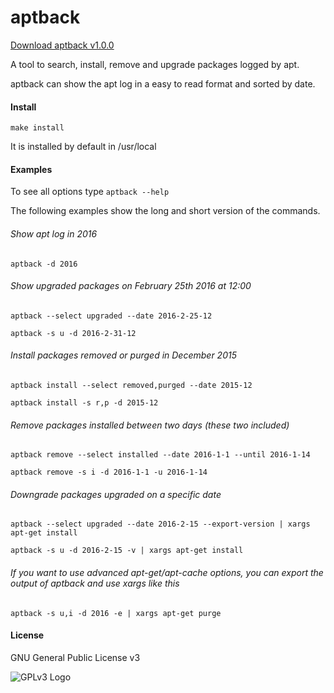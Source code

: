 # aptback

[Download aptback v1.0.0](https://github.com/carles-garcia)

A tool to search, install, remove and upgrade packages logged by apt.

aptback can show the apt log in a easy to read format and sorted by date.


#### Install

`make install`

It is installed by default in /usr/local

#### Examples

To see all options type `aptback --help`

The following examples show the long and short version of the commands.

###### Show apt log in 2016

`aptback -d 2016`

###### Show upgraded packages on February 25th 2016 at 12:00

`aptback --select upgraded --date 2016-2-25-12`

`aptback -s u -d 2016-2-31-12`

###### Install packages removed or purged in December 2015

`aptback install --select removed,purged --date 2015-12`

`aptback install -s r,p -d 2015-12`

###### Remove packages installed between two days (these two included)

`aptback remove --select installed --date 2016-1-1 --until 2016-1-14`

`aptback remove -s i -d 2016-1-1 -u 2016-1-14`

###### Downgrade packages upgraded on a specific date

`aptback --select upgraded --date 2016-2-15 --export-version | xargs apt-get install`

`aptback -s u -d 2016-2-15 -v | xargs apt-get install`

###### If you want to use advanced apt-get/apt-cache options, you can export the output of aptback and use xargs like this

`aptback -s u,i -d 2016 -e | xargs apt-get purge`


#### License

GNU General Public License v3

![GPLv3 Logo](http://www.gnu.org/graphics/gplv3-127x51.png "GPLv3 Logo")